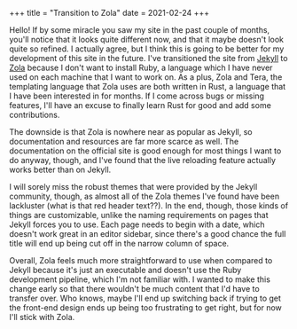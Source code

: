 +++
title = "Transition to Zola"
date = 2021-02-24
+++

Hello! If by some miracle you saw my site in the past couple of months, you'll notice that it looks quite different now, and that it maybe doesn't look quite so refined. I actually agree, but I think this is going to be better for my development of this site in the future. I've transitioned the site from [Jekyll](https://jekyllrb.com/) to [Zola](https://www.getzola.org/) because I don't want to install Ruby, a language which I have never used on each machine that I want to work on. As a plus, Zola and Tera, the templating language that Zola uses are both written in Rust, a language that I have been interested in for months. If I come across bugs or missing features, I'll have an excuse to finally learn Rust for good and add some contributions.

The downside is that Zola is nowhere near as popular as Jekyll, so documentation and resources are far more scarce as well. The documentation on the official site is good enough for most things I want to do anyway, though, and I've found that the live reloading feature actually works better than on Jekyll. 

I will sorely miss the robust themes that were provided by the Jekyll community, though, as almost all of the Zola themes I've found have been lackluster (what is that red header text??). In the end, though, those kinds of things are customizable, unlike the naming requirements on pages that Jekyll forces you to use. Each page needs to begin with a date, which doesn't work great in an editor sidebar, since there's a good chance the full title will end up being cut off in the narrow column of space.

Overall, Zola feels much more straightforward to use when compared to Jekyll because it's just an executable and doesn't use the Ruby development pipeline, which I'm not familiar with. I wanted to make this change early so that there wouldn't be much content that I'd have to transfer over. Who knows, maybe I'll end up switching back if trying to get the front-end design ends up being too frustrating to get right, but for now I'll stick with Zola.